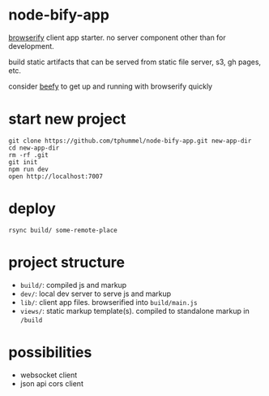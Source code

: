 # node-bify-app

[browserify](https://github.com/substack/node-browserify) client app starter. no server component other than for development. 

build static artifacts that can be served from static file server, s3, gh pages, etc. 

consider [beefy](https://github.com/chrisdickinson/beefy) to get up and running with browserify quickly

# start new project

    git clone https://github.com/tphummel/node-bify-app.git new-app-dir
    cd new-app-dir
    rm -rf .git
    git init
    npm run dev
    open http://localhost:7007

# deploy

    rsync build/ some-remote-place    

# project structure

- `build/`: compiled js and markup
- `dev/`: local dev server to serve js and markup
- `lib/`: client app files. browserified into `build/main.js`
- `views/`: static markup template(s). compiled to standalone markup in `/build`

# possibilities

- websocket client
- json api cors client
